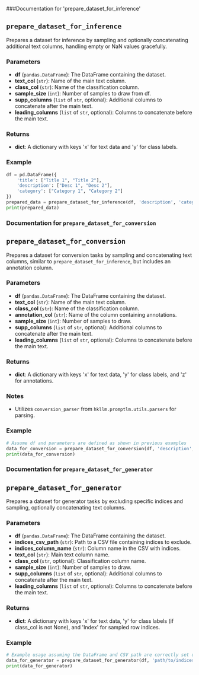 ###Documentation for 'prepare_dataset_for_inference'
## `prepare_dataset_for_inference`

Prepares a dataset for inference by sampling and optionally concatenating additional text columns, handling empty or NaN values gracefully.

### Parameters
- **df** (`pandas.DataFrame`): The DataFrame containing the dataset.
- **text_col** (`str`): Name of the main text column.
- **class_col** (`str`): Name of the classification column.
- **sample_size** (`int`): Number of samples to draw from df.
- **supp_columns** (`list` of `str`, optional): Additional columns to concatenate after the main text.
- **leading_columns** (`list` of `str`, optional): Columns to concatenate before the main text.

### Returns
- **dict**: A dictionary with keys 'x' for text data and 'y' for class labels.

### Example
```python
df = pd.DataFrame({
    'title': ["Title 1", "Title 2"],
    'description': ["Desc 1", "Desc 2"],
    'category': ["Category 1", "Category 2"]
})
prepared_data = prepare_dataset_for_inference(df, 'description', 'category', 2)
print(prepared_data)
```
### Documentation for `prepare_dataset_for_conversion`


## `prepare_dataset_for_conversion`

Prepares a dataset for conversion tasks by sampling and concatenating text columns, similar to `prepare_dataset_for_inference`, but includes an annotation column.

### Parameters
- **df** (`pandas.DataFrame`): The DataFrame containing the dataset.
- **text_col** (`str`): Name of the main text column.
- **class_col** (`str`): Name of the classification column.
- **annotation_col** (`str`): Name of the column containing annotations.
- **sample_size** (`int`): Number of samples to draw.
- **supp_columns** (`list` of `str`, optional): Additional columns to concatenate after the main text.
- **leading_columns** (`list` of `str`, optional): Columns to concatenate before the main text.

### Returns
- **dict**: A dictionary with keys 'x' for text data, 'y' for class labels, and 'z' for annotations.

### Notes
- Utilizes `conversion_parser` from `hkllm.promptlm.utils.parsers` for parsing.

### Example

```python
# Assume df and parameters are defined as shown in previous examples
data_for_conversion = prepare_dataset_for_conversion(df, 'description', 'category', 'notes', 2)
print(data_for_conversion)
```
### Documentation for `prepare_dataset_for_generator`


## `prepare_dataset_for_generator`

Prepares a dataset for generator tasks by excluding specific indices and sampling, optionally concatenating text columns.

### Parameters
- **df** (`pandas.DataFrame`): The DataFrame containing the dataset.
- **indices_csv_path** (`str`): Path to a CSV file containing indices to exclude.
- **indices_column_name** (`str`): Column name in the CSV with indices.
- **text_col** (`str`): Main text column name.
- **class_col** (`str`, optional): Classification column name.
- **sample_size** (`int`): Number of samples to draw.
- **supp_columns** (`list` of `str`, optional): Additional columns to concatenate after the main text.
- **leading_columns** (`list` of `str`, optional): Columns to concatenate before the main text.

### Returns
- **dict**: A dictionary with keys 'x' for text data, 'y' for class labels (if class_col is not None), and 'Index' for sampled row indices.

### Example
```python
# Example usage assuming the DataFrame and CSV path are correctly set up
data_for_generator = prepare_dataset_for_generator(df, 'path/to/indices.csv', 'exclude_indices', 'description', 'category', 100)
print(data_for_generator)
```
